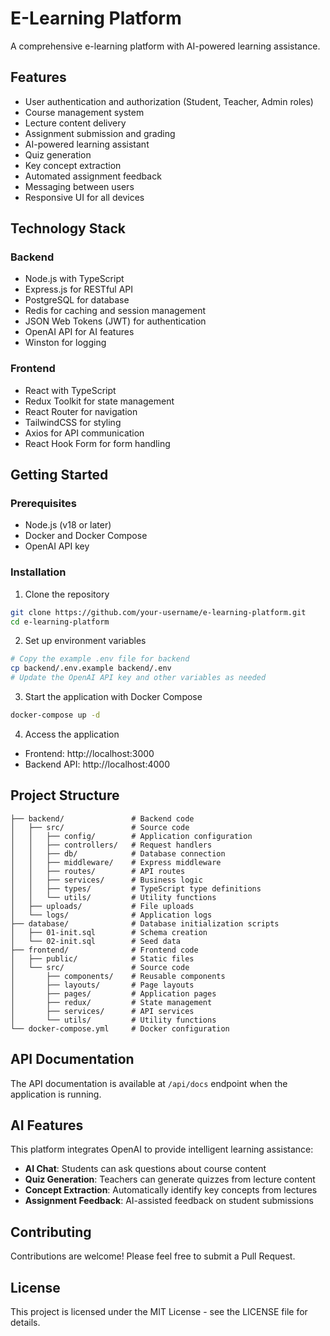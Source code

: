 # E-Learning Platform

A comprehensive e-learning platform with AI-powered learning assistance.

## Features

- User authentication and authorization (Student, Teacher, Admin roles)
- Course management system
- Lecture content delivery
- Assignment submission and grading
- AI-powered learning assistant
- Quiz generation
- Key concept extraction
- Automated assignment feedback
- Messaging between users
- Responsive UI for all devices

## Technology Stack

### Backend
- Node.js with TypeScript
- Express.js for RESTful API
- PostgreSQL for database
- Redis for caching and session management
- JSON Web Tokens (JWT) for authentication
- OpenAI API for AI features
- Winston for logging

### Frontend
- React with TypeScript
- Redux Toolkit for state management
- React Router for navigation
- TailwindCSS for styling
- Axios for API communication
- React Hook Form for form handling

## Getting Started

### Prerequisites

- Node.js (v18 or later)
- Docker and Docker Compose
- OpenAI API key

### Installation

1. Clone the repository
```bash
git clone https://github.com/your-username/e-learning-platform.git
cd e-learning-platform
```

2. Set up environment variables
```bash
# Copy the example .env file for backend
cp backend/.env.example backend/.env
# Update the OpenAI API key and other variables as needed
```

3. Start the application with Docker Compose
```bash
docker-compose up -d
```

4. Access the application
- Frontend: http://localhost:3000
- Backend API: http://localhost:4000

## Project Structure

```
├── backend/               # Backend code
│   ├── src/               # Source code
│   │   ├── config/        # Application configuration
│   │   ├── controllers/   # Request handlers
│   │   ├── db/            # Database connection
│   │   ├── middleware/    # Express middleware
│   │   ├── routes/        # API routes
│   │   ├── services/      # Business logic
│   │   ├── types/         # TypeScript type definitions
│   │   └── utils/         # Utility functions
│   ├── uploads/           # File uploads
│   └── logs/              # Application logs
├── database/              # Database initialization scripts
│   ├── 01-init.sql        # Schema creation
│   └── 02-init.sql        # Seed data
├── frontend/              # Frontend code
│   ├── public/            # Static files
│   └── src/               # Source code
│       ├── components/    # Reusable components
│       ├── layouts/       # Page layouts
│       ├── pages/         # Application pages
│       ├── redux/         # State management
│       ├── services/      # API services
│       └── utils/         # Utility functions
└── docker-compose.yml     # Docker configuration
```

## API Documentation

The API documentation is available at `/api/docs` endpoint when the application is running.

## AI Features

This platform integrates OpenAI to provide intelligent learning assistance:

- **AI Chat**: Students can ask questions about course content
- **Quiz Generation**: Teachers can generate quizzes from lecture content
- **Concept Extraction**: Automatically identify key concepts from lectures
- **Assignment Feedback**: AI-assisted feedback on student submissions

## Contributing

Contributions are welcome! Please feel free to submit a Pull Request.

## License

This project is licensed under the MIT License - see the LICENSE file for details.